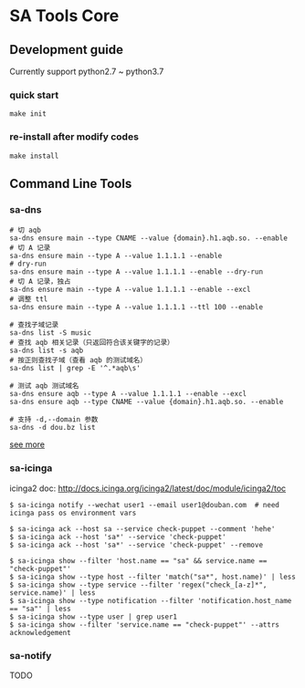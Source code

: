 # SA Tools Core


## Development guide

Currently support python2.7 ~ python3.7

### quick start

```
make init
```

### re-install after modify codes

```
make install
```

## Command Line Tools

### sa-dns

```
# 切 aqb
sa-dns ensure main --type CNAME --value {domain}.h1.aqb.so. --enable
# 切 A 记录
sa-dns ensure main --type A --value 1.1.1.1 --enable
# dry-run
sa-dns ensure main --type A --value 1.1.1.1 --enable --dry-run
# 切 A 记录，独占
sa-dns ensure main --type A --value 1.1.1.1 --enable --excl
# 调整 ttl
sa-dns ensure main --type A --value 1.1.1.1 --ttl 100 --enable

# 查找子域记录
sa-dns list -S music
# 查找 aqb 相关记录（只返回符合该关键字的记录）
sa-dns list -s aqb
# 按正则查找子域（查看 aqb 的测试域名）
sa-dns list | grep -E '^.*aqb\s'

# 测试 aqb 测试域名
sa-dns ensure aqb --type A --value 1.1.1.1 --enable --excl
sa-dns ensure aqb --type CNAME --value {domain}.h1.aqb.so. --enable

# 支持 -d,--domain 参数
sa-dns -d dou.bz list
```

[see more](docs/sa-dns.md)

### sa-icinga

icinga2 doc: <http://docs.icinga.org/icinga2/latest/doc/module/icinga2/toc>

```
$ sa-icinga notify --wechat user1 --email user1@douban.com  # need icinga pass os environment vars

$ sa-icinga ack --host sa --service check-puppet --comment 'hehe'
$ sa-icinga ack --host 'sa*' --service 'check-puppet'
$ sa-icinga ack --host 'sa*' --service 'check-puppet' --remove

$ sa-icinga show --filter 'host.name == "sa" && service.name == "check-puppet"'
$ sa-icinga show --type host --filter 'match("sa*", host.name)' | less
$ sa-icinga show --type service --filter 'regex("check_[a-z]*", service.name)' | less
$ sa-icinga show --type notification --filter 'notification.host_name == "sa"' | less
$ sa-icinga show --type user | grep user1
$ sa-icinga show --filter 'service.name == "check-puppet"' --attrs acknowledgement
```

### sa-notify

TODO
